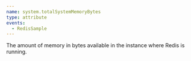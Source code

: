 ```yaml
---
name: system.totalSystemMemoryBytes
type: attribute
events:
  - RedisSample
---
```


The amount of memory in bytes available in the instance where Redis is running.